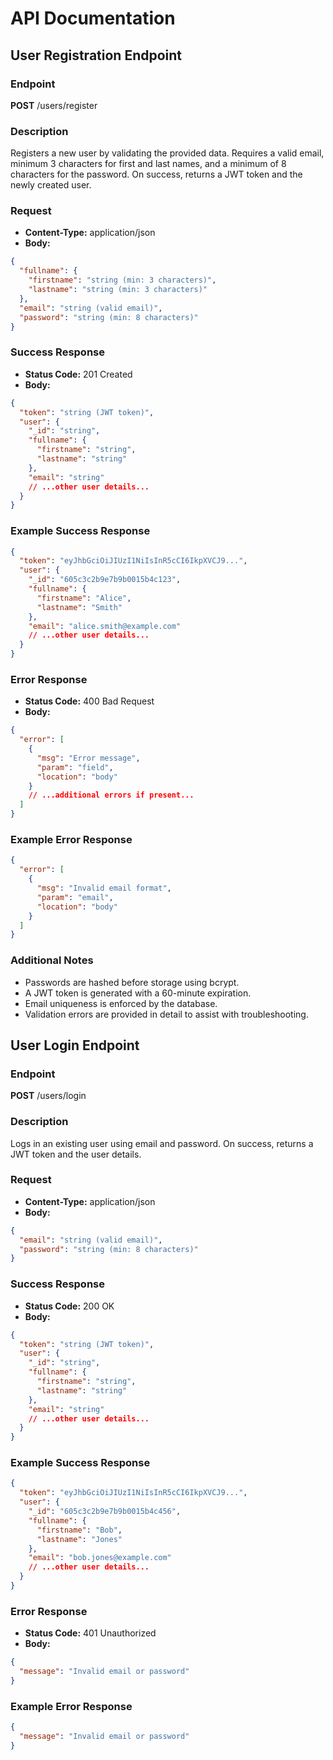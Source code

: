 # API Documentation

## User Registration Endpoint

### Endpoint

**POST** /users/register

### Description

Registers a new user by validating the provided data. Requires a valid email, minimum 3 characters for first and last names, and a minimum of 8 characters for the password. On success, returns a JWT token and the newly created user.

### Request

- **Content-Type:** application/json
- **Body:**

```json
{
  "fullname": {
    "firstname": "string (min: 3 characters)",
    "lastname": "string (min: 3 characters)"
  },
  "email": "string (valid email)",
  "password": "string (min: 8 characters)"
}
```

### Success Response

- **Status Code:** 201 Created
- **Body:**

```json
{
  "token": "string (JWT token)",
  "user": {
    "_id": "string",
    "fullname": {
      "firstname": "string",
      "lastname": "string"
    },
    "email": "string"
    // ...other user details...
  }
}
```

### Example Success Response

```json
{
  "token": "eyJhbGciOiJIUzI1NiIsInR5cCI6IkpXVCJ9...",
  "user": {
    "_id": "605c3c2b9e7b9b0015b4c123",
    "fullname": {
      "firstname": "Alice",
      "lastname": "Smith"
    },
    "email": "alice.smith@example.com"
    // ...other user details...
  }
}
```

### Error Response

- **Status Code:** 400 Bad Request
- **Body:**

```json
{
  "error": [
    {
      "msg": "Error message",
      "param": "field",
      "location": "body"
    }
    // ...additional errors if present...
  ]
}
```

### Example Error Response

```json
{
  "error": [
    {
      "msg": "Invalid email format",
      "param": "email",
      "location": "body"
    }
  ]
}
```

### Additional Notes

- Passwords are hashed before storage using bcrypt.
- A JWT token is generated with a 60-minute expiration.
- Email uniqueness is enforced by the database.
- Validation errors are provided in detail to assist with troubleshooting.

## User Login Endpoint

### Endpoint

**POST** /users/login

### Description

Logs in an existing user using email and password. On success, returns a JWT token and the user details.

### Request

- **Content-Type:** application/json
- **Body:**

```json
{
  "email": "string (valid email)",
  "password": "string (min: 8 characters)"
}
```

### Success Response

- **Status Code:** 200 OK
- **Body:**

```json
{
  "token": "string (JWT token)",
  "user": {
    "_id": "string",
    "fullname": {
      "firstname": "string",
      "lastname": "string"
    },
    "email": "string"
    // ...other user details...
  }
}
```

### Example Success Response

```json
{
  "token": "eyJhbGciOiJIUzI1NiIsInR5cCI6IkpXVCJ9...",
  "user": {
    "_id": "605c3c2b9e7b9b0015b4c456",
    "fullname": {
      "firstname": "Bob",
      "lastname": "Jones"
    },
    "email": "bob.jones@example.com"
    // ...other user details...
  }
}
```

### Error Response

- **Status Code:** 401 Unauthorized
- **Body:**

```json
{
  "message": "Invalid email or password"
}
```

### Example Error Response

```json
{
  "message": "Invalid email or password"
}
```

<!-- ...existing docs or notes... -->
